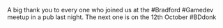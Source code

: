A big thank you to every one who joined us at the #Bradford #Gamedev meetup in a pub last night. The next one is on the 12th October #BDdonk